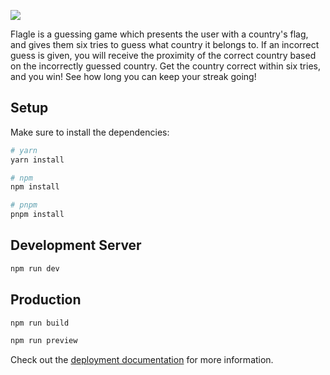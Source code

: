 ![](public/images/icon-red.png)

Flagle is a guessing game which presents the user with a country's flag, and gives them six tries to guess what country it belongs to. If an incorrect guess is given, you will receive the proximity of the correct country based on the incorrectly guessed country. Get the country correct within six tries, and you win! See how long you can keep your streak going!

## Setup

Make sure to install the dependencies:

```bash
# yarn
yarn install

# npm
npm install

# pnpm
pnpm install
```

## Development Server

```bash
npm run dev
```

## Production

```bash
npm run build
```

```bash
npm run preview
```

Check out the [deployment documentation](https://nuxt.com/docs/getting-started/deployment) for more information.
